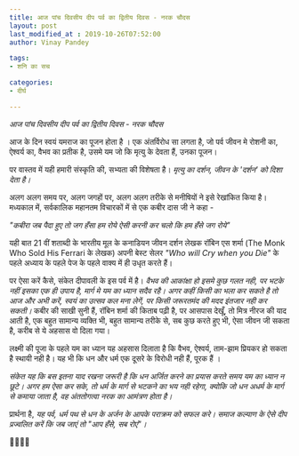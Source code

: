 ```yaml
---
title: आज पांच दिवसीय दीप पर्व का द्वितीय दिवस - नरक चौदस
layout: post
last_modified_at : 2019-10-26T07:52:00
author: Vinay Pandey

tags:
- शनि का सच

categories:
- दीर्घ

---
```


*आज पांच दिवसीय दीप पर्व का द्वितीय दिवस - नरक चौदस*

आज के दिन स्वयं यमराज का पूजन होता है । एक अंतर्विरोध सा लगता है, जो पर्व जीवन मे रोशनी का, ऐश्वर्य का, वैभव का प्रतीक है, उसमे यम जो कि मृत्यु के देवता हैं, उनका पूजन। 

पर वास्तव में यही हमारी संस्कृति की, सभ्यता की विशेषता है। *मृत्यु का दर्शन, जीवन के 'दर्शन' को दिशा देता है।*  

अलग अलग समय पर, अलग जगहों पर, अलग अलग तरीके से मनीषियों ने इसे रेखांकित किया है। मध्यकाल में, सर्वकालिक महानतम विचारकों में से एक कबीर दास जी ने कहा -

_*"कबीरा जब पैदा हुए*_
_*तो जग हँसा हम रोये*_
_*ऐसी करनी कर चलो*_
_*कि हम हँसे जग रोये"*_

यही बात 21 वीं शताब्दी के भारतीय मूल के कनाडियन जीवन दर्शन लेखक रॉबिन एस शर्मा (The Monk Who Sold His Ferrari के लेखक) अपनी बेस्ट सेलर _"Who will Cry when you Die"_ के पहले अध्याय के पहले पेज के पहले वाक्य में ही उधृत करते हैं। 

पर ऐसा करें कैसे, संकेत दीपावली के इस पर्व में है। *वैभव की आकांक्षा हो इसमे कुछ गलत नही, पर भटके नहीं इसका एक ही उपाय है, मार्ग मे यम का ध्यान सदैव रहै। अगर कहीं किसी का भला कर सकते है तो आज और अभी करें, स्वयं का उत्सव कल मना लेगें, पर किसी जरूरतमंद की मदद इंतजार नही कर सकती।* कबीर की साखी सुनी हैं, रॉबिन शर्मा की किताब पढ़ी है, पर आसपास देखूँ, तो मित्र नीरज की याद आती है, एक बहुत सामान्य व्यक्ति भी, बहुत सामान्य तरीके से, सब कुछ करते हुए भी, ऐसा जीवन जी सकता है, करीब से ये अहसास वो दिला गया। 

लक्ष्मी की पूजा के पहले यम का ध्यान यह अहसास दिलाता है कि वैभव, ऐश्वर्य, ताम-झाम प्रियकर हो सकता है स्थायी नही है। यह भी कि धन और धर्म एक दूसरे के विरोधी नही हैं, पूरक हैं । 

*संकेत यह कि बस इतना याद रखना जरूरी है कि धन अर्जित करने का प्रयास करते समय यम का ध्यान न छूटे। अगर हम ऐसा कर सके, तो धर्म के मार्ग से भटकने का भय नही रहेगा, क्योकि जो धन अधर्म के मार्ग से कमाया जाता है, वह अंततोगत्वा नरक का आमंत्रण होता है।*

प्रार्थना है, 
*यह पर्व, धर्म पथ से धन के अर्जन के आपके पराक्रम को सफल करे। समाज कल्याण के ऐसे दीप प्रज्वलित करें कि जब जाएं तो "आप हँसे, सब रोएं"।*

🙏🌷🌷🙏
